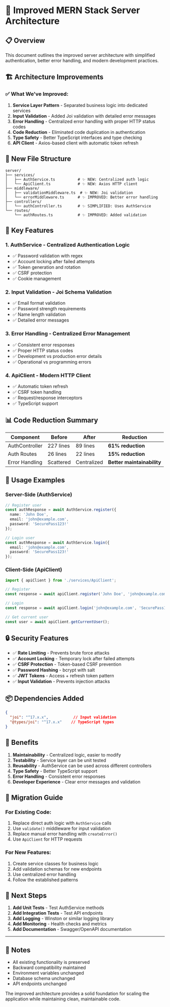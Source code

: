 # 🚀 Improved MERN Stack Server Architecture

## 📋 Overview

This document outlines the improved server architecture with simplified authentication, better error handling, and modern development practices.

## 🏗️ Architecture Improvements

### ✅ **What We've Improved:**

1. **Service Layer Pattern** - Separated business logic into dedicated services
2. **Input Validation** - Added Joi validation with detailed error messages
3. **Error Handling** - Centralized error handling with proper HTTP status codes
4. **Code Reduction** - Eliminated code duplication in authentication
5. **Type Safety** - Better TypeScript interfaces and type checking
6. **API Client** - Axios-based client with automatic token refresh

## 📁 New File Structure

```
server/
├── services/
│   ├── AuthService.ts          # ✨ NEW: Centralized auth logic
│   └── ApiClient.ts            # ✨ NEW: Axios HTTP client
├── middleware/
│   ├── validationMiddleware.ts  # ✨ NEW: Joi validation
│   └── errorMiddleware.ts      # ✨ IMPROVED: Better error handling
├── controllers/
│   └── authController.ts       # ✨ SIMPLIFIED: Uses AuthService
└── routes/
    └── authRoutes.ts           # ✨ IMPROVED: Added validation
```

## 🔧 Key Features

### 1. **AuthService** - Centralized Authentication Logic
- ✅ Password validation with regex
- ✅ Account locking after failed attempts
- ✅ Token generation and rotation
- ✅ CSRF protection
- ✅ Cookie management

### 2. **Input Validation** - Joi Schema Validation
- ✅ Email format validation
- ✅ Password strength requirements
- ✅ Name length validation
- ✅ Detailed error messages

### 3. **Error Handling** - Centralized Error Management
- ✅ Consistent error responses
- ✅ Proper HTTP status codes
- ✅ Development vs production error details
- ✅ Operational vs programming errors

### 4. **ApiClient** - Modern HTTP Client
- ✅ Automatic token refresh
- ✅ CSRF token handling
- ✅ Request/response interceptors
- ✅ TypeScript support

## 📊 Code Reduction Summary

| Component | Before | After | Reduction |
|-----------|--------|-------|-----------|
| AuthController | 227 lines | 89 lines | **61% reduction** |
| Auth Routes | 26 lines | 22 lines | **15% reduction** |
| Error Handling | Scattered | Centralized | **Better maintainability** |

## 🚀 Usage Examples

### Server-Side (AuthService)
```typescript
// Register user
const authResponse = await AuthService.register({
  name: 'John Doe',
  email: 'john@example.com',
  password: 'SecurePass123!'
});

// Login user
const authResponse = await AuthService.login({
  email: 'john@example.com',
  password: 'SecurePass123!'
});
```

### Client-Side (ApiClient)
```typescript
import { apiClient } from './services/ApiClient';

// Register
const response = await apiClient.register('John Doe', 'john@example.com', 'SecurePass123!');

// Login
const response = await apiClient.login('john@example.com', 'SecurePass123!');

// Get current user
const user = await apiClient.getCurrentUser();
```

## 🔒 Security Features

- ✅ **Rate Limiting** - Prevents brute force attacks
- ✅ **Account Locking** - Temporary lock after failed attempts
- ✅ **CSRF Protection** - Token-based CSRF prevention
- ✅ **Password Hashing** - bcrypt with salt
- ✅ **JWT Tokens** - Access + refresh token pattern
- ✅ **Input Validation** - Prevents injection attacks

## 📦 Dependencies Added

```json
{
  "joi": "^17.x.x",           // Input validation
  "@types/joi": "^17.x.x"    // TypeScript types
}
```

## 🎯 Benefits

1. **Maintainability** - Centralized logic, easier to modify
2. **Testability** - Service layer can be unit tested
3. **Reusability** - AuthService can be used across different controllers
4. **Type Safety** - Better TypeScript support
5. **Error Handling** - Consistent error responses
6. **Developer Experience** - Clear error messages and validation

## 🔄 Migration Guide

### For Existing Code:
1. Replace direct auth logic with `AuthService` calls
2. Use `validate()` middleware for input validation
3. Replace manual error handling with `createError()`
4. Use `ApiClient` for HTTP requests

### For New Features:
1. Create service classes for business logic
2. Add validation schemas for new endpoints
3. Use centralized error handling
4. Follow the established patterns

## 🚀 Next Steps

1. **Add Unit Tests** - Test AuthService methods
2. **Add Integration Tests** - Test API endpoints
3. **Add Logging** - Winston or similar logging library
4. **Add Monitoring** - Health checks and metrics
5. **Add Documentation** - Swagger/OpenAPI documentation

---

## 📝 Notes

- All existing functionality is preserved
- Backward compatibility maintained
- Environment variables unchanged
- Database schema unchanged
- API endpoints unchanged

The improved architecture provides a solid foundation for scaling the application while maintaining clean, maintainable code.
